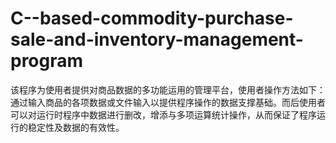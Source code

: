 # C--based-commodity-purchase-sale-and-inventory-management-program
该程序为使用者提供对商品数据的多功能运用的管理平台，使用者操作方法如下： 通过输入商品的各项数据或文件输入以提供程序操作的数据支撑基础。而后使用者可以对运行时程序中数据进行删改，增添与多项运算统计操作，从而保证了程序运行的稳定性及数据的有效性。

